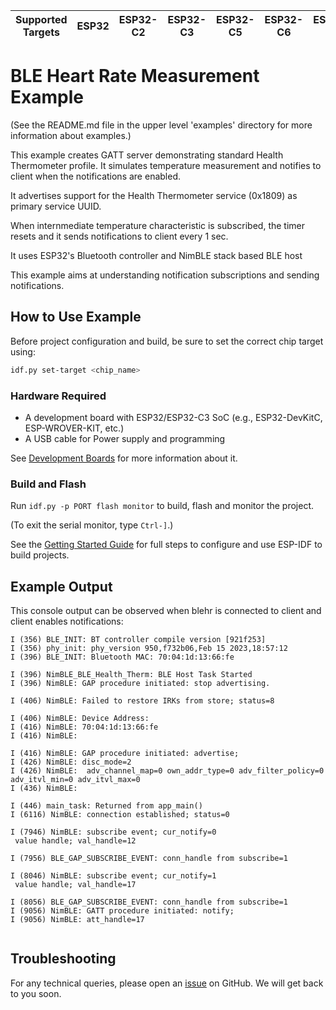 | Supported Targets | ESP32 | ESP32-C2 | ESP32-C3 | ESP32-C5 | ESP32-C6 | ESP32-H2 | ESP32-S3 |
| ----------------- | ----- | -------- | -------- | -------- | -------- | -------- | -------- |

# BLE Heart Rate Measurement Example

(See the README.md file in the upper level 'examples' directory for more information about examples.)

This example creates GATT server demonstrating standard Health Thermometer profile. It simulates temperature measurement and notifies to client when the notifications are enabled.

It advertises support for the Health Thermometer service (0x1809) as primary service UUID.

When internmediate temperature characteristic is subscribed, the timer resets and it sends notifications to client every 1 sec.

It uses ESP32's Bluetooth controller and NimBLE stack based BLE host

This example aims at understanding notification subscriptions and sending notifications.

## How to Use Example

Before project configuration and build, be sure to set the correct chip target using:

```bash
idf.py set-target <chip_name>
```

### Hardware Required

* A development board with ESP32/ESP32-C3 SoC (e.g., ESP32-DevKitC, ESP-WROVER-KIT, etc.)
* A USB cable for Power supply and programming

See [Development Boards](https://www.espressif.com/en/products/devkits) for more information about it.

### Build and Flash

Run `idf.py -p PORT flash monitor` to build, flash and monitor the project.

(To exit the serial monitor, type ``Ctrl-]``.)

See the [Getting Started Guide](https://idf.espressif.com/) for full steps to configure and use ESP-IDF to build projects.

## Example Output

This console output can be observed when blehr is connected to client and client enables notifications:

```
I (356) BLE_INIT: BT controller compile version [921f253]
I (356) phy_init: phy_version 950,f732b06,Feb 15 2023,18:57:12
I (396) BLE_INIT: Bluetooth MAC: 70:04:1d:13:66:fe

I (396) NimBLE_BLE_Health_Therm: BLE Host Task Started
I (396) NimBLE: GAP procedure initiated: stop advertising.

I (406) NimBLE: Failed to restore IRKs from store; status=8

I (406) NimBLE: Device Address: 
I (416) NimBLE: 70:04:1d:13:66:fe
I (416) NimBLE: 

I (416) NimBLE: GAP procedure initiated: advertise; 
I (426) NimBLE: disc_mode=2
I (426) NimBLE:  adv_channel_map=0 own_addr_type=0 adv_filter_policy=0 adv_itvl_min=0 adv_itvl_max=0
I (436) NimBLE: 

I (446) main_task: Returned from app_main()
I (6116) NimBLE: connection established; status=0

I (7946) NimBLE: subscribe event; cur_notify=0
 value handle; val_handle=12

I (7956) BLE_GAP_SUBSCRIBE_EVENT: conn_handle from subscribe=1

I (8046) NimBLE: subscribe event; cur_notify=1
 value handle; val_handle=17

I (8056) BLE_GAP_SUBSCRIBE_EVENT: conn_handle from subscribe=1
I (9056) NimBLE: GATT procedure initiated: notify; 
I (9056) NimBLE: att_handle=17


```

## Troubleshooting

For any technical queries, please open an [issue](https://github.com/espressif/esp-idf/issues) on GitHub. We will get back to you soon.

